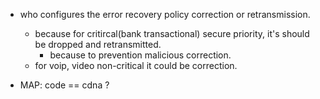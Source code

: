 - who configures the error recovery policy correction or retransmission.
    - because for critircal(bank transactional) secure priority, it's should be dropped and retransmitted.
        - because to prevention malicious correction.
    - for voip, video non-critical it could be correction.

- MAP: code == cdna ?